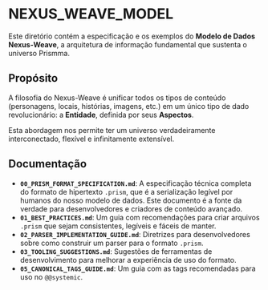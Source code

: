 # NEXUS_WEAVE_MODEL

Este diretório contém a especificação e os exemplos do **Modelo de Dados Nexus-Weave**, a arquitetura de informação fundamental que sustenta o universo Prismma.

## Propósito

A filosofia do Nexus-Weave é unificar todos os tipos de conteúdo (personagens, locais, histórias, imagens, etc.) em um único tipo de dado revolucionário: a **Entidade**, definida por seus **Aspectos**.

Esta abordagem nos permite ter um universo verdadeiramente interconectado, flexível e infinitamente extensível.

## Documentação

*   **`00_PRISM_FORMAT_SPECIFICATION.md`**: A especificação técnica completa do formato de hipertexto `.prism`, que é a serialização legível por humanos do nosso modelo de dados. Este documento é a fonte da verdade para desenvolvedores e criadores de conteúdo avançado.
*   **`01_BEST_PRACTICES.md`**: Um guia com recomendações para criar arquivos `.prism` que sejam consistentes, legíveis e fáceis de manter.
*   **`02_PARSER_IMPLEMENTATION_GUIDE.md`**: Diretrizes para desenvolvedores sobre como construir um parser para o formato `.prism`.
*   **`03_TOOLING_SUGGESTIONS.md`**: Sugestões de ferramentas de desenvolvimento para melhorar a experiência de uso do formato.
*   **`05_CANONICAL_TAGS_GUIDE.md`**: Um guia com as tags recomendadas para uso no `@@systemic`.
